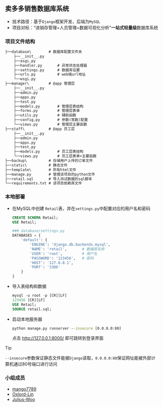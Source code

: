 ## 卖多多销售数据库系统

- 技术路径：基于`Django`框架开发，后端为`MySQL`
- 项目对标：“进销存管理+人员管理+数据可视化分析”**一站式轻量级**数据库系统

### 项目文件结构

```txt
├──database\        # 数据库配置文件夹
    ├──__init__.py       
    ├──asgi.py   
    ├──handler.py       # 异常状态处理器 
    ├──settings.py      # 数据库设置
    ├──urls.py          # web端url地址
    └──wsgi.py   
├──manager\         # @app 管理层   
    ├──__init__.py
    ├──admin.py       
    ├──apps.py         
    ├──test.py   
    ├──models.py        # 管理层表结构
    ├──forms.py         # 管理层表单
    ├──utils.py         # 辅助函数
    ├──config.py        # 参数(常数)配置   
    └──views.py         # 管理层主要函数
├──staff\           # @app 员工层
    ├──__init__.py  
    ├──admin.py       
    ├──apps.py         
    ├──test.py   
    ├──models.py        # 员工层表结构
    └──views.py         # 员工层表单+主要函数
├──backup\          # 存储用户上传的订单文件
├──static\          # 静态文件   
├──template\        # 所有html文件
├──manage.py        # 管理该项目的python文件
├──retail.sql       # 导入测试数据的sql脚本
└──requirements.txt # 该项目依赖库文件
```

### 本地部署

- 在MySQL中创建 `Retail`表，并在`settings.py`中配置对应的用户名和密码
  ```sql
  CREATE SCHEMA Retail;
  USE Retail;
  ```
  ```python
  ### database/settings.py
  DATABASES = {
      'default': {
          'ENGINE': 'django.db.backends.mysql',
          'NAME': 'retail',       # 数据库名称
          'USER': 'root',         # 用户名
          'PASSWORD': '123456',   # 密码
          'HOST': '127.0.0.1',
          'PORT': '3306'
      }
  }
  ```  
- 导入表结构和数据
  ```sql
  mysql -u root -p [CR][LF]
  123456 [CR][LF]
  USE Retail;
  SOURCE retail.sql;
  ```
- 启动本地服务器
  ```cmd
  python manage.py runserver --insecure [0.0.0.0:80]
  ```
  点击 http://127.0.0.1:8000/ 即可跳转到登录界面

> [!TIP]
> `--insecure`参数保证静态文件能被`Django`读取，`0.0.0.0:80`保证网址能被外部计算机通过80号端口进行访问

### 小组成员

- [mango7789](https://github.com/mango7789)
- [Oxlord-Lin](https://github.com/Oxlord-Lin)
- [Julius-Woo](https://github.com/Julius-Woo)
